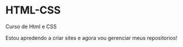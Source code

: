 # HTML-CSS
 Curso de Html e CSS

Estou apredendo a criar sites e agora vou gerenciar meus repositorios!